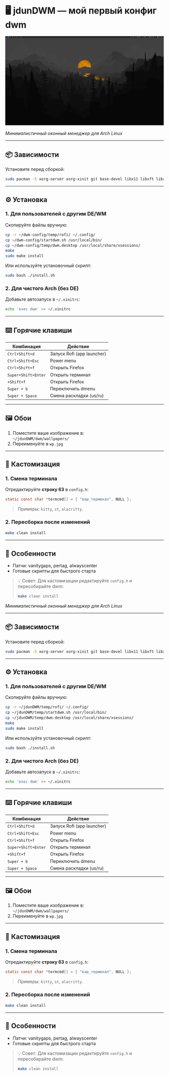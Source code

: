 # 🖥️ jdunDWM — мой первый конфиг dwm

![](image.png)

*Минималистичный оконный менеджер для Arch Linux*

---

## 📦 Зависимости
Установите перед сборкой:
```bash
sudo pacman -S xorg-server xorg-xinit git base-devel libx11 libxft libxinerama freetype2 fontconfig rofi firefox
```


---

## ⚙️ Установка

### 1. Для пользователей с другим DE/WM
Скопируйте файлы вручную:
```bash
cp -r ~/dwm-config/temp/rofi/ ~/.config/
cp ~/dwm-config/startdwm.sh /usr/local/bin/
cp ~/dwm-config/temp/dwm.desktop /usr/local/share/xsessions/
make
sudo make install
```

Или используйте установочный скрипт:
```bash
sudo bash ./install.sh
```

### 2. Для чистого Arch (без DE)
Добавьте автозапуск в `~/.xinitrc`:
```bash
echo 'exec dwm' >> ~/.xinitrc
```

---

## ⌨️ Горячие клавиши
| Комбинация         | Действие                     |
|--------------------|-----------------------------|
| `Ctrl+Shift+d`     | Запуск Rofi (app launcher)  |
| `Ctrl+Shift+Esc`   | Power menu                  |
| `Ctrl+Shift+f`     | Открыть Firefox            |
| `Super+Shift+Enter` | Открыть терминал|
| `+Shift+f`     | Открыть Firefox            |
| `Super + b`  | Переключить dmenu          |
| `Super + Space`    | Смена раскладки (us/ru)    |

---

## 🖼️ Обои
1. Поместите ваше изображение в:  
   `~/jdunDWM/dwm/wallpapers/`
2. Переименуйте в `wp.jpg`

---

## 🔧 Кастомизация
### 1. Смена терминала
Отредактируйте **строку 63** в `config.h`:
```c
static const char *termcmd[] = { "ваш_терминал", NULL };
```
> Примеры:  `kitty`, `st`, `alacritty`.

### 2. Пересборка после изменений
```bash
make clean install
```
---
## 🔧 Особенности
- Патчи: vanitygaps, pertag, alwayscenter
- Готовые скрипты для быстрого старта

> 💡 Совет: Для кастомизации редактируйте `config.h` и пересобирайте dwm:
> ```bash
> make clean install
> ```
*Минималистичный оконный менеджер для Arch Linux*

---

## 📦 Зависимости
Установите перед сборкой:
```bash
sudo pacman -S xorg-server xorg-xinit git base-devel libx11 libxft libxinerama freetype2 fontconfig rofi firefox
```


---

## ⚙️ Установка

### 1. Для пользователей с другим DE/WM
Скопируйте файлы вручную:
```bash
cp -r ~/jdunDWM/temp/rofi/ ~/.config/
cp ~/jdunDWM/temp/startdwm.sh /usr/local/bin/
cp ~/jdunDWM/temp/dwm.desktop /usr/local/share/xsessions/
make
sudo make install
```

Или используйте установочный скрипт:
```bash
sudo bash ./install.sh
```

### 2. Для чистого Arch (без DE)
Добавьте автозапуск в `~/.xinitrc`:
```bash
echo 'exec dwm' >> ~/.xinitrc
```

---

## ⌨️ Горячие клавиши
| Комбинация         | Действие                     |
|--------------------|-----------------------------|
| `Ctrl+Shift+d`     | Запуск Rofi (app launcher)  |
| `Ctrl+Shift+Esc`   | Power menu                  |
| `Ctrl+Shift+f`     | Открыть Firefox            |
| `Super+Shift+Enter` | Открыть терминал|
| `+Shift+f`     | Открыть Firefox            |
| `Super + b`  | Переключить dmenu          |
| `Super + Space`    | Смена раскладки (us/ru)    |

---

## 🖼️ Обои
1. Поместите ваше изображение в:  
   `~/jdunDWM/dwm/wallpapers/`
2. Переименуйте в `wp.jpg`

---

## 🔧 Кастомизация
### 1. Смена терминала
Отредактируйте **строку 63** в `config.h`:
```c
static const char *termcmd[] = { "ваш_терминал", NULL };
```
> Примеры:  `kitty`, `st`, `alacritty`.

### 2. Пересборка после изменений
```bash
make clean install
```
---
## 🔧 Особенности
- Патчи: vanitygaps, pertag, alwayscenter
- Готовые скрипты для быстрого старта

> 💡 Совет: Для кастомизации редактируйте `config.h` и пересобирайте dwm:
> ```bash
> make clean install
> ```
